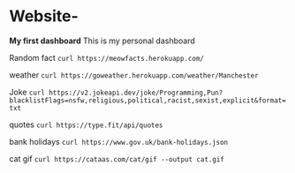 # Website-
**My first dashboard** 
This is my personal dashboard 

Random fact 
```curl https://meowfacts.herokuapp.com/```

weather 
```curl https://goweather.herokuapp.com/weather/Manchester```

Joke 
```curl https://v2.jokeapi.dev/joke/Programming,Pun?blacklistFlags=nsfw,religious,political,racist,sexist,explicit&format=txt```

quotes 
```curl https://type.fit/api/quotes```

bank holidays 
```curl https://www.gov.uk/bank-holidays.json```

cat gif 
```curl https://cataas.com/cat/gif --output cat.gif```


